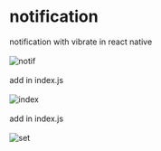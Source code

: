 # notification
notification with vibrate in react native
<br><br>
![notif](https://user-images.githubusercontent.com/116552870/230584450-3c7a7fd8-f552-4ac7-adbb-652a995c73b9.jpg)
<br><br>
add in index.js
<br><br>
![index](https://user-images.githubusercontent.com/116552870/230592457-28aee691-120e-4ff0-bc1e-a83f8823008c.jpg)
<br><br>
add in index.js
<br><br>
![set](https://user-images.githubusercontent.com/116552870/230725527-cfb5056e-915e-4c06-8edb-277cd15b3f06.jpg)
<br><br>
